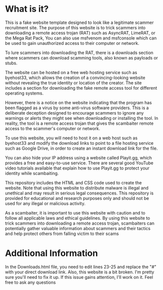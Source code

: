 <h1>What is it?</h1>
This is a fake website template designed to look like a legitimate scammer recruitment site. The purpose of this website is to trick scammers into downloading a remote access trojan (RAT) such as AsyncRAT, LimeRAT, or the Mega Rat Pack, You can also use msfvenom and msfconsole which can be used to gain unauthorized access to their computer or network.

To lure scammers into downloading the RAT, there is a downloads section where scammers can download scamming tools, also known as payloads or stubs.

The website can be hosted on a free web hosting service such as byehost33, which allows the creation of a convincing-looking website without revealing the true identity or location of the creator. The site includes a section for downloading the fake remote access tool for different operating systems.

However, there is a notice on the website indicating that the program has been flagged as a virus by some anti-virus software providers. This is a deliberate deception designed to encourage scammers to ignore any warnings or alerts they might see when downloading or installing the tool. In reality, the tool is a remote access trojan that gives the scambaiter remote access to the scammer's computer or network.

To use this website, you will need to host it on a web host such as byehost33 and modify the download links to point to a file hosting service such as Google Drive, in order to create an instant download link for the file.

You can also hide your IP address using a website called Playit.gg, which provides a free and easy-to-use service. There are several good YouTube video tutorials available that explain how to use Playit.gg to protect your identity while scambaiting.

This repository includes the HTML and CSS code used to create the website. Note that using this website to distribute malware is illegal and unethical and may result in serious legal consequences. This repository is provided for educational and research purposes only and should not be used for any illegal or malicious activity.

As a scambaiter, it is important to use this website with caution and to follow all applicable laws and ethical guidelines. By using this website to trick scammers into downloading a remote access trojan, scambaiters can potentially gather valuable information about scammers and their tactics and help protect others from falling victim to their scams
<h1>Additional Information</h1>
In the Downloads.html file, you need to edit lines 23-25 and replace the "#" with your direct download link. 
Also, this website is a bit broken. I'm pretty sure you'll need to fix it up. If this issue gains attention, I'll work on it. 
Feel free to ask any questions
